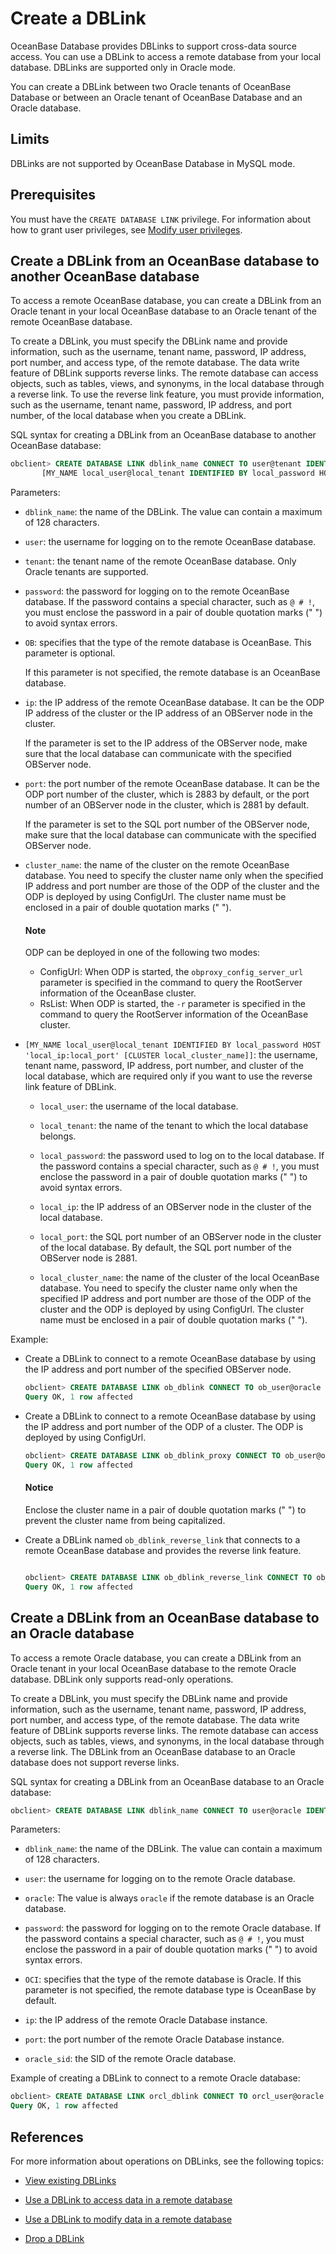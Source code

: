 
# Create a DBLink

OceanBase Database provides DBLinks to support cross-data source access. You can use a DBLink to access a remote database from your local database. DBLinks are supported only in Oracle mode.

You can create a DBLink between two Oracle tenants of OceanBase Database or between an Oracle tenant of OceanBase Database and an Oracle database.

## Limits

DBLinks are not supported by OceanBase Database in MySQL mode.

## Prerequisites

You must have the `CREATE DATABASE LINK` privilege. For information about how to grant user privileges, see [Modify user privileges](../../../2.basic-database-management/4.manage-tenants/9.manage-users-and-permissions/2.oracle-mode/5.modify-user-permissions-of-oracle-mode.md).

## Create a DBLink from an OceanBase database to another OceanBase database

To access a remote OceanBase database, you can create a DBLink from an Oracle tenant in your local OceanBase database to an Oracle tenant of the remote OceanBase database.

To create a DBLink, you must specify the DBLink name and provide information, such as the username, tenant name, password, IP address, port number, and access type, of the remote database. The data write feature of DBLink supports reverse links. The remote database can access objects, such as tables, views, and synonyms, in the local database through a reverse link. To use the reverse link feature, you must provide information, such as the username, tenant name, password, IP address, and port number, of the local database when you create a DBLink.

SQL syntax for creating a DBLink from an OceanBase database to another OceanBase database:

```sql
obclient> CREATE DATABASE LINK dblink_name CONNECT TO user@tenant IDENTIFIED BY password [OB] HOST 'ip:port' [CLUSTER cluster_name]
       [MY_NAME local_user@local_tenant IDENTIFIED BY local_password HOST 'local_ip:local_port' [CLUSTER local_cluster_name]];
```

Parameters:

* `dblink_name`: the name of the DBLink. The value can contain a maximum of 128 characters.

* `user`: the username for logging on to the remote OceanBase database.

* `tenant`: the tenant name of the remote OceanBase database. Only Oracle tenants are supported.

* `password`: the password for logging on to the remote OceanBase database. If the password contains a special character, such as `@ # !`,  you must enclose the password in a pair of double quotation marks (" ") to avoid syntax errors.

* `OB`: specifies that the type of the remote database is OceanBase. This parameter is optional.

   If this parameter is not specified, the remote database is an OceanBase database.

* `ip`: the IP address of the remote OceanBase database. It can be the ODP IP address of the cluster or the IP address of an OBServer node in the cluster.

   If the parameter is set to the IP address of the OBServer node, make sure that the local database can communicate with the specified OBServer node.

* `port`: the port number of the remote OceanBase database. It can be the ODP port number of the cluster, which is 2883 by default, or the port number of an OBServer node in the cluster, which is 2881 by default.

   If the parameter is set to the SQL port number of the OBServer node, make sure that the local database can communicate with the specified OBServer node.

* `cluster_name`: the name of the cluster on the remote OceanBase database. You need to specify the cluster name only when the specified IP address and port number are those of the ODP of the cluster and the ODP is deployed by using ConfigUrl. The cluster name must be enclosed in a pair of double quotation marks (" ").

  <main id="notice" type='explain'>
  <h4>Note</h4>
  <p>ODP can be deployed in one of the following two modes:</p>
  <ul>
  <li>ConfigUrl: When ODP is started, the <code>obproxy_config_server_url</code> parameter is specified in the command to query the RootServer information of the OceanBase cluster. </li>
  <li>RsList: When ODP is started, the <code>-r</code> parameter is specified in the command to query the RootServer information of the OceanBase cluster. </li>
  </ul>
  </main>

* `[MY_NAME local_user@local_tenant IDENTIFIED BY local_password HOST 'local_ip:local_port' [CLUSTER local_cluster_name]]`: the username, tenant name, password, IP address, port number, and cluster of the local database, which are required only if you want to use the reverse link feature of DBLink.

   * `local_user`: the username of the local database.

   * `local_tenant`: the name of the tenant to which the local database belongs.

   * `local_password`: the password used to log on to the local database. If the password contains a special character, such as `@ # !`,  you must enclose the password in a pair of double quotation marks (" ") to avoid syntax errors.

   * `local_ip`: the IP address of an OBServer node in the cluster of the local database.

   * `local_port`: the SQL port number of an OBServer node in the cluster of the local database. By default, the SQL port number of the OBServer node is 2881.

   * `local_cluster_name`: the name of the cluster of the local OceanBase database. You need to specify the cluster name only when the specified IP address and port number are those of the ODP of the cluster and the ODP is deployed by using ConfigUrl. The cluster name must be enclosed in a pair of double quotation marks (" ").

Example:

* Create a DBLink to connect to a remote OceanBase database by using the IP address and port number of the specified OBServer node.

   ```sql
   obclient> CREATE DATABASE LINK ob_dblink CONNECT TO ob_user@oracle IDENTIFIED BY ****** OB HOST 'xx.xx.xx.xx:2881';
   Query OK, 1 row affected
   ```

* Create a DBLink to connect to a remote OceanBase database by using the IP address and port number of the ODP of a cluster. The ODP is deployed by using ConfigUrl.

   ```sql
   obclient> CREATE DATABASE LINK ob_dblink_proxy CONNECT TO ob_user@oracle IDENTIFIED BY ****** OB HOST 'xx.xx.xx.xx:2883' CLUSTER "ob410";
   Query OK, 1 row affected
   ```

  <main id="notice" type='notice'>
  <h4>Notice</h4>
  <p>Enclose the cluster name in a pair of double quotation marks (" ") to prevent the cluster name from being capitalized. </p>
  </main>

* Create a DBLink named `ob_dblink_reverse_link` that connects to a remote OceanBase database and provides the reverse link feature.

   ```sql

   obclient> CREATE DATABASE LINK ob_dblink_reverse_link CONNECT TO ob_user2@oracle IDENTIFIED BY ****** OB HOST  'xx.xx.xx.xx:2881' MY_NAME local_ob_user@oracle IDENTIFIED BY ****** HOST 'xx.xx.xx.xx:2881';
   Query OK, 1 row affected
   ```

## Create a DBLink from an OceanBase database to an Oracle database

To access a remote Oracle database, you can create a DBLink from an Oracle tenant in your local OceanBase database to the remote Oracle database. DBLink only supports read-only operations.

To create a DBLink, you must specify the DBLink name and provide information, such as the username, tenant name, password, IP address, port number, and access type, of the remote database. The data write feature of DBLink supports reverse links. The remote database can access objects, such as tables, views, and synonyms, in the local database through a reverse link. The DBLink from an OceanBase database to an Oracle database does not support reverse links.

SQL syntax for creating a DBLink from an OceanBase database to an Oracle database:

```sql
obclient> CREATE DATABASE LINK dblink_name CONNECT TO user@oracle IDENTIFIED BY password OCI HOST 'ip:port/oracle_sid';
```

Parameters:

* `dblink_name`: the name of the DBLink. The value can contain a maximum of 128 characters.

* `user`: the username for logging on to the remote Oracle database.

* `oracle`: The value is always `oracle` if the remote database is an Oracle database.

* `password`: the password for logging on to the remote Oracle database. If the password contains a special character, such as `@ # !`, you must enclose the password in a pair of double quotation marks (" ") to avoid syntax errors.

* `OCI`: specifies that the type of the remote database is Oracle. If this parameter is not specified, the remote database type is OceanBase by default.

* `ip`: the IP address of the remote Oracle Database instance.

* `port`: the port number of the remote Oracle Database instance.

* `oracle_sid`: the SID of the remote Oracle database.

Example of creating a DBLink to connect to a remote Oracle database:

```sql
obclient> CREATE DATABASE LINK orcl_dblink CONNECT TO orcl_user@oracle IDENTIFIED BY ****** OCI HOST 'xx.xx.xx.xx:1521/ORCL';
Query OK, 1 row affected
```

## References

For more information about operations on DBLinks, see the following topics:

* [View existing DBLinks](2.view-a-dblink-of-oracle-mode.md)

* [Use a DBLink to access data in a remote database](3.access-a-remote-database-by-a-dblink-of-oracle-mode.md)

* [Use a DBLink to modify data in a remote database](4.update-data-in-remote-database-by-a-dblink-of-oracle-mode.md)

* [Drop a DBLink](5.delete-a-dblink-of-oracle-mode.md)
